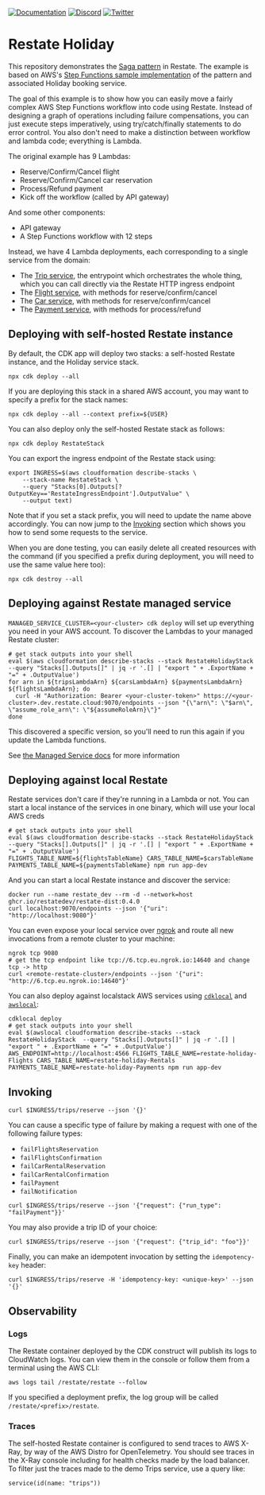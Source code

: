[![Documentation](https://img.shields.io/badge/doc-reference-blue)](https://docs.restate.dev)
[![Discord](https://img.shields.io/badge/join-discord-purple)](https://discord.gg/skW3AZ6uGd)
[![Twitter](https://img.shields.io/twitter/follow/restatedev.svg?style=social&label=Follow)](https://twitter.com/intent/follow?screen_name=restatedev)

# Restate Holiday

This repository demonstrates the [Saga pattern](https://docs.aws.amazon.com/prescriptive-guidance/latest/patterns/implement-the-serverless-saga-pattern-by-using-aws-step-functions.html)
in Restate. The example is based on AWS's [Step Functions sample implementation](https://github.com/aws-samples/step-functions-workflows-collection/tree/main/saga-pattern-tf)
of the pattern and associated Holiday booking service.

The goal of this example is to show how you can easily move a fairly complex AWS Step Functions workflow into code
using Restate. Instead of designing a graph of operations including failure compensations, you can just execute steps
imperatively, using try/catch/finally statements to do error control. You also don't need to make a distinction between
workflow and lambda code; everything is Lambda.

The original example has 9 Lambdas:

- Reserve/Confirm/Cancel flight
- Reserve/Confirm/Cancel car reservation
- Process/Refund payment
- Kick off the workflow (called by API gateway)
 
And some other components:

- API gateway
- A Step Functions workflow with 12 steps

Instead, we have 4 Lambda deployments, each corresponding to a single service from the domain:

- The [Trip service](./src/trips.ts), the entrypoint which orchestrates the whole thing, which you can call directly via
  the Restate HTTP ingress endpoint
- The [Flight service](./src/flights.ts), with methods for reserve/confirm/cancel
- The [Car service](./src/cars.ts), with methods for reserve/confirm/cancel
- The [Payment service](./src/payments.ts), with methods for process/refund

## Deploying with self-hosted Restate instance

By default, the CDK app will deploy two stacks: a self-hosted Restate instance, and the Holiday service stack. 

```shell
npx cdk deploy --all
```

If you are deploying this stack in a shared AWS account, you may want to specify a prefix for the stack names:

```shell
npx cdk deploy --all --context prefix=${USER}
```

You can also deploy only the self-hosted Restate stack as follows:

```shell
npx cdk deploy RestateStack
```

You can export the ingress endpoint of the Restate stack using:

```shell
export INGRESS=$(aws cloudformation describe-stacks \
    --stack-name RestateStack \
    --query "Stacks[0].Outputs[?OutputKey=='RestateIngressEndpoint'].OutputValue" \
    --output text)
```

Note that if you set a stack prefix, you will need to update the name above accordingly. You can now jump to the
[Invoking](#Invoking) section which shows you how to send some requests to the service.

When you are done testing, you can easily delete all created resources with the command (if you specified a prefix
during deployment, you will need to use the same value here too):

```shell
npx cdk destroy --all
```

## Deploying against Restate managed service

`MANAGED_SERVICE_CLUSTER=<your-cluster> cdk deploy` will set up everything you need in your AWS account. To discover the Lambdas to your managed Restate cluster:
```shell 
# get stack outputs into your shell
eval $(aws cloudformation describe-stacks --stack RestateHolidayStack  --query "Stacks[].Outputs[]" | jq -r '.[] | "export " + .ExportName + "=" + .OutputValue')
for arn in ${tripsLambdaArn} ${carsLambdaArn} ${paymentsLambdaArn} ${flightsLambdaArn}; do
  curl -H "Authorization: Bearer <your-cluster-token>" https://<your-cluster>.dev.restate.cloud:9070/endpoints --json "{\"arn\": \"$arn\", \"assume_role_arn\": \"${assumeRoleArn}\"}"
done
```
This discovered a specific version, so you'll need to run this again if you update the Lambda functions.

See [the Managed Service docs](https://docs.restate.dev/restate/managed_service#giving-permission-for-your-cluster-to-invoke-your-lambdas) for more information

## Deploying against local Restate

Restate services don't care if they're running in a Lambda or not. 
You can start a local instance of the services in one binary, which will use your local AWS creds
```shell
# get stack outputs into your shell
eval $(aws cloudformation describe-stacks --stack RestateHolidayStack  --query "Stacks[].Outputs[]" | jq -r '.[] | "export " + .ExportName + "=" + .OutputValue')
FLIGHTS_TABLE_NAME=${flightsTableName} CARS_TABLE_NAME=$carsTableName PAYMENTS_TABLE_NAME=${paymentsTableName} npm run app-dev
```

And you can start a local Restate instance and discover the service:
```
docker run --name restate_dev --rm -d --network=host ghcr.io/restatedev/restate-dist:0.4.0
curl localhost:9070/endpoints --json '{"uri": "http://localhost:9080"}'
```

You can even expose your local service over [ngrok](https://ngrok.com/) and route all new invocations from a remote cluster to your machine:
```shell
ngrok tcp 9080
# get the tcp endpoint like tcp://6.tcp.eu.ngrok.io:14640 and change tcp -> http
curl <remote-restate-cluster>/endpoints --json '{"uri": "http://6.tcp.eu.ngrok.io:14640"}'
```

You can also deploy against localstack AWS services using [`cdklocal`](https://github.com/localstack/aws-cdk-local)
and [`awslocal`](https://github.com/localstack/awscli-local):
```shell
cdklocal deploy
# get stack outputs into your shell
eval $(awslocal cloudformation describe-stacks --stack RestateHolidayStack  --query "Stacks[].Outputs[]" | jq -r '.[] | "export " + .ExportName + "=" + .OutputValue')
AWS_ENDPOINT=http://localhost:4566 FLIGHTS_TABLE_NAME=restate-holiday-Flights CARS_TABLE_NAME=restate-holiday-Rentals PAYMENTS_TABLE_NAME=restate-holiday-Payments npm run app-dev
```

## Invoking

```shell
curl $INGRESS/trips/reserve --json '{}'
```

You can cause a specific type of failure by making a request with one of the following failure types:
 
- `failFlightsReservation`
- `failFlightsConfirmation`
- `failCarRentalReservation`
- `failCarRentalConfirmation`
- `failPayment`
- `failNotification`

```shell
curl $INGRESS/trips/reserve --json '{"request": {"run_type": "failPayment"}}'
```

You may also provide a trip ID of your choice:

```shell
curl $INGRESS/trips/reserve --json '{"request": {"trip_id": "foo"}}'
```

Finally, you can make an idempotent invocation by setting the `idempotency-key` header:

```shell
curl $INGRESS/trips/reserve -H 'idempotency-key: <unique-key>' --json '{}'
```

## Observability

### Logs

The Restate container deployed by the CDK construct will publish its logs to CloudWatch logs. You can view them in the
console or follow them from a terminal using the AWS CLI:

```shell
aws logs tail /restate/restate --follow
```

If you specified a deployment prefix, the log group will be called `/restate/<prefix>/restate`.

### Traces

The self-hosted Restate container is configured to send traces to AWS X-Ray, by way of the AWS Distro for OpenTelemetry.
You should see traces in the X-Ray console including for health checks made by the load balancer. To filter just the
traces made to the demo Trips service, use a query like:

```
service(id(name: "trips"))
```
